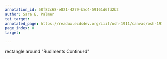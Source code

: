 ```yaml
---
annotation_id: 58f82c68-e821-4279-b5c4-59161d6fd2b2
author: Sara E. Palmer
tei_target: 
annotated_page: https://readux.ecdsdev.org/iiif/osh-1911/canvas/osh-1911_00000012.jpg
page_index: 0
target: 

---
```

<p>rectangle around "Rudiments Continued"</p>
